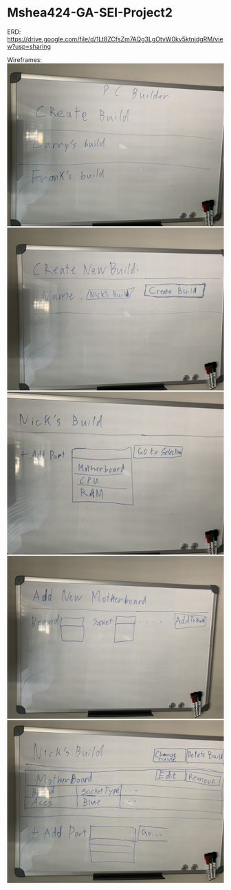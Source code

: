 # Mshea424-GA-SEI-Project2

ERD:
https://drive.google.com/file/d/1Lt8ZCfsZm7AQg3LgOtvW0kv5ktnidgRM/view?usp=sharing

Wireframes:
![](public/images/IMG_1933.jpg)
![](public/images/IMG_1935.jpg)
![](public/images/IMG_1936.jpg)
![](public/images/IMG_1937.jpg)
![](public/images/IMG_1938.jpg)
